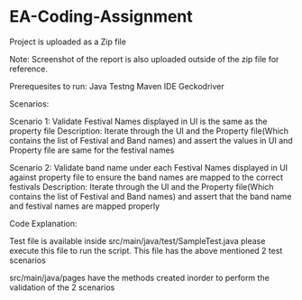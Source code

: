 # EA-Coding-Assignment

Project is uploaded as a Zip file

Note: Screenshot of the report is also uploaded outside of the zip file for reference.

Prerequesites to run:
Java
Testng
Maven
IDE
Geckodriver

Scenarios:

Scenario 1: Validate Festival Names displayed in UI is the same as the property file
Description: Iterate through the UI and the Property file(Which contains the list of Festival and Band names) and assert the values in UI and Property file are same for the festival names
 
 Scenario 2: Validate band name under each Festival Names displayed in UI against property file to ensure the band names are mapped to the correct festivals
Description: Iterate through the UI and the Property file(Which contains the list of Festival and Band names) and assert that the band name and festival names are mapped properly

Code Explanation:

Test file is available inside src/main/java/test/SampleTest.java please execute this file to run the script. This file has the above mentioned 2 test scenarios

src/main/java/pages have the methods created inorder to perform the validation of the 2 scenarios

